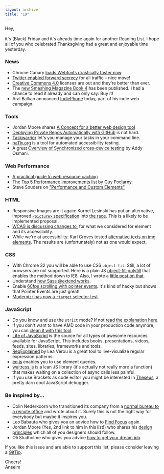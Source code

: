 ```yaml
---
layout: archive
title: "19"
---
```


Hey,<br>
<br>
it's (Black) Friday and it's already time again for another Reading List. I hope all of you who celebrated Thanksgiving had a great and enjoyable time yesterday.

### News

- Chrome Canary [loads Webfonts drastically faster now](https://plus.google.com/u/0/+IlyaGrigorik/posts/E7tXHdfa766).
- [Twitter enabled forward secrecy](https://blog.twitter.com/2013/forward-secrecy-at-twitter-0) for all traffic – nice move!
- [Creative Commons 4.0](https://creativecommons.org/weblog/entry/40768) licenses are out and they're better than ever.
- The [new Smashing Magazine Book 4](http://www.smashingmagazine.com/smashing-book-4-new-perspectives/) has been published. I had a chance to read it already and can only say: Buy it!
- Aral Balkan announced [IndiePhone](http://indiephone.eu/) today, part of his indie web campaign.

### Tools

- Jordan Moore shares [A Concept for a better web design tool](http://www.jordanm.co.uk/post/67849895677/a-concept-for-a-better-web-design-tool)
- [Deploying Private Repos Automatically with GitHub](http://jonathanstark.com/blog/deploying-private-repos-automatically-with-github) is not hard.
- [Taskwarrior](http://taskwarrior.org/) let's you manage your tasks in your command line.
- [pa11y.org](http://pa11y.org/) is a tool for automated accessibility testing.
- A great [Overview of Synchronized cross-device testing](http://www.html5rocks.com/en/tutorials/tooling/synchronized-cross-device-testing/) by Addy Osmani.

### Web Performance

- [A practical guide to web resource caching](https://blogs.akamai.com/2013/11/part-2-a-practical-guide-to-web-resource-caching.html)
- The [Top 5 Performance improvements list](http://www.guypo.com/mobile/top-5-tips-for-making-fast-rwd-sites/) by Guy Podjarny.
- Steve Souders on ["Performance and Custom Elements"](http://www.stevesouders.com/blog/2013/11/26/performance-and-custom-elements/)

### HTML

- Responsive Images are it again: Kornel Lesinski has put an alternative, improved [`<picture>` specification](http://geekhood.net/picture-element.html) into [the race](http://lists.whatwg.org/htdig.cgi/whatwg-whatwg.org/2013-November/041641.html). This is a likely to be implemented proposal.
- [WCAG is discussing changes to <img>](http://blog.adrianroselli.com/2013/11/image-alt-exception-change-re-re-re.html) for what we considered for <picture> element and its accessibility.
- While we're at accessibility: Karl Groves tested [alternative texts on img elements](http://karlgroves-sandbox.com/image-alt-tests.html). The results are (unfortunately) not as one would expect.

### CSS

- With Chrome 32 you will be able to use CSS `object-fit`. Still, a lot of browsers are not supported. Here is a plain JS [object-fit-polyfill](https://github.com/anselmh/object-fit) that enables the method down to IE8. Also, I wrote a [little post on that](http://helloanselm.com/2013/fix-image-resizing-with-object-fit/).
- Understand [how Sass @extend works](https://gist.github.com/nex3/7609394).
- Enable [60fps scrolling with pointer events](http://www.thecssninja.com/javascript/pointer-events-60fps). It's kind of hacky but shows that Pointer Events are just great!
- [Modernizr has now a `:target` selector test](https://github.com/Modernizr/Modernizr/commit/91dbab79207aa8c63489383f115c9475eb3edf38).

### JavaScript

- Do you know and use the `strict` mode? If not [read the explanation here](https://developer.mozilla.org/en-US/docs/Web/JavaScript/Reference/Functions_and_function_scope/Strict_mode).
- If you don't want to have AMD code in your production code anymore, you can [clean it with this tool](http://gregfranko.com/amdclean/).
- [Life of JavaScript](http://lifeofjs.com/) is the source for all types of awesome resources available for JavaScript. This includes books, presentations, videos, feeds, sites, libraries, frameworks and tools.
- [RegExplained](http://leaverou.github.io/regexplained/) by Lea Verou is a great tool to live-visualize regular expression patterns.
- [eq.js](https://github.com/snugug/eq.js) enables you to use element queries.
- [waitress.js](https://github.com/Zinssmeister/waitress.js) is a lean JS library (it's actually not really more a function) that makes waiting on a collection of async calls less painful.
- If you use Brackets as code editor you might be interested in [Theseus](https://github.com/adobe-research/theseus), a pretty darn cool JavaScript debugger.

### Be inspired by…

- Colin Nederkoorn who transitioned its company from a [normal bureau to a remote office](http://iamnotaprogrammer.com/Remote-teams.html) and wrote about it. Surely this is not the right way for everybody but maybe it inspires you.
- Leo Babauta who gives you an advice how to [Find Focus](http://zenhabits.net/finding-focus/) again.
- Jordan Moore (Yes, 2nd link to him in this list!) who shares his [design principles](http://www.jordanm.co.uk/post/68410595788/my-design-principles) which all of you designers should follow.
- Oli Studholme who gives you advice [how to get your dream job](http://the-pastry-box-project.net/oli-studholme/2013-november-29/).

If you like this issue and are able to support this list, please consider leaving a [GitTip](https://www.gittip.com/Anselm%20Hannemann/).

Cheers!<br>
Anselm


